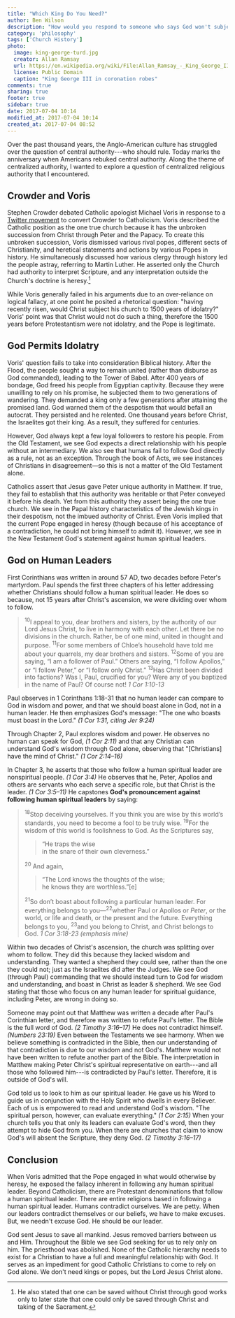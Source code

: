 ```yaml
---
title: "Which King Do You Need?"
author: Ben Wilson
description: "How would you respond to someone who says God won't subject his people to idolatry and darkness?"
category: 'philosophy'
tags: ['Church History']
photo:
  image: king-george-turd.jpg
  creator: Allan Ramsay
  url: https://en.wikipedia.org/wiki/File:Allan_Ramsay_-_King_George_III_in_coronation_robes_-_Google_Art_Project.jpg
  license: Public Domain
  caption: "King George III in coronation robes"
comments: true
sharing: true
footer: true
sidebar: true
date: 2017-07-04 10:14
modified_at: 2017-07-04 10:14
created_at: 2017-07-04 08:52
---
```


Over the past thousand years, the Anglo-American culture has struggled over the question of central authority---who should rule. Today marks the anniversary when Americans rebuked central authority. Along the theme of centralized authority, I wanted to explore a question of centralized religious authority that I encountered.

<!-- more -->

## Crowder and Voris

Stephen Crowder debated Catholic apologist Michael Voris in response to a [Twitter movement](https://twitter.com/search?q=%23convertcrowder) to convert Crowder to Catholicism. Voris described the Catholic position as the one true church because it has the unbroken succession from Christ through Peter and the Papacy. To create this unbroken succession, Voris dismissed various rival popes, different sects of Christianity, and heretical statements and actions by various Popes in history. He simultaneously discussed how various clergy through history led the people astray, referring to Martin Luther. He asserted only the Church had authority to interpret Scripture, and any interpretation outside the Church's doctrine is heresy.[^contradiction]

While Voris generally failed in his arguments due to an over-reliance on logical fallacy, at one point he posited a rhetorical question: "having recently risen, would Christ subject his church to 1500 years of idolatry?" Voris' point was that Christ would not do such a thing, therefore the 1500 years before Protestantism were not idolatry, and the Pope is legitimate.

## God Permits Idolatry

Voris' question fails to take into consideration Biblical history. After the Flood, the people sought a way to remain united (rather than disburse as God commanded), leading to the Tower of Babel. After 400 years of bondage, God freed his people from Egyptian captivity. Because they were unwilling to rely on his promise, he subjected them to two generations of wandering. They demanded a king only a few generations after attaining the promised land. God warned them of the despotism that would befall an autocrat. They persisted and he relented. One thousand years before Christ, the Israelites got their king. As a result, they suffered for centuries.

However, God always kept a few loyal followers to restore his people. From the Old Testament, we see God expects a direct relationship with his people without an intermediary. We also see that humans fail to follow God directly as a rule, not as an exception. Through the book of Acts, we see instances of Christians in disagreement&mdash;so this is not a matter of the Old Testament alone.

Catholics assert that Jesus gave Peter unique authority in Matthew. If true, they fail to establish that this authority was heritable or that Peter conveyed it before his death. Yet from this authority they assert being the one true church. We see in the Papal history characteristics of the Jewish kings in their despotism, not the imbued authority of Christ. Even Voris implied that the current Pope engaged in heresy (though because of his acceptance of a contradiction, he could not bring himself to admit it). However, we see in the New Testament God's statement against human spiritual leaders.

## God on Human Leaders

First Corinthians was written in around 57 AD, two decades before Peter's martyrdom. Paul spends the first three chapters of his letter addressing whether Christians should follow a human spiritual leader. He does so because, not 15 years after Christ's ascension, we were dividing over whom to follow.

> <sup>10</sup>I appeal to you, dear brothers and sisters, by the authority of our Lord Jesus Christ, to live in harmony with each other. Let there be no divisions in the church. Rather, be of one mind, united in thought and purpose. <sup>11</sup>For some members of Chloe’s household have told me about your quarrels, my dear brothers and sisters. <sup>12</sup>Some of you are saying, “I am a follower of Paul.” Others are saying, “I follow Apollos,” or “I follow Peter,” or “I follow only Christ.” <sup>13</sup>Has Christ been divided into factions? Was I, Paul, crucified for you? Were any of you baptized in the name of Paul? Of course not!
> <cite>1 Cor 1:10-13</cite>

Paul observes in 1 Corinthans 1:18-31 that no human leader can compare to God in wisdom and power, and that we should boast alone in God, not in a human leader. He then emphasizes God's message: "The one who boasts must boast in the Lord."
<cite>(1 Cor 1:31, citing Jer 9:24)</cite>

Through Chapter 2, Paul explores wisdom and power. He observes no human can speak for God,
<cite data-toggle="tooltip" data-placement="top" title="...no one comprehends the thoughts of God except the Spirit of God.">(1 Cor 2:11)</cite>
and that any Christian can understand God's wisdom through God alone, observing that "[Christians] have the mind of Christ."
<cite>(1 Cor 2:14&ndash;16)</cite>

In Chapter 3, he asserts that those who follow a human spiritual leader are nonspiritual people.
<cite data-toggle="tooltip" data-placement="top" title="For whenever someone says, “I’m with Paul,” and another, “I’m with Apollos,” are you not unspiritual people?">(1 Cor 3:4)</cite>
He observes that he, Peter, Apollos and others are servants who each serve a specific role, but that Christ is the leader.
<cite data-toggle="tooltip" data-placement="top" title="[We] are servants through whom you believed, and each has the role the Lord has given...That foundation is Jesus Christ.">(1 Cor 3:5&ndash;11)</cite>
He capstones **God's pronouncement against following human spiritual leaders** by saying:

><sup>18</sup>Stop deceiving yourselves. If you think you are wise by this world’s standards, you need to become a fool to be truly wise. <sup>19</sup>For the wisdom of this world is foolishness to God. As the Scriptures say,
>
>> “He traps the wise<br>
>>    in the snare of their own cleverness.”
>
> <sup>20</sup> And again,
>
>> “The Lord knows the thoughts of the wise;<br>
>>    he knows they are worthless.”[e]
>
><sup>21</sup>So don’t boast about following a particular human leader. For everything belongs to you&mdash;<sup>22</sup>whether Paul or Apollos or _Peter_, or the world, or life and death, or the present and the future. Everything belongs to you, <sup>23</sup>and you belong to Christ, and Christ belongs to God.
> <cite>1 Cor 3:18-23 (emphasis mine)</cite>

Within two decades of Christ's ascension, the church was splitting over whom to follow. They did this because they lacked wisdom and understanding. They wanted a shepherd they could see, rather than the one they could not; just as the Israelites did after the Judges. We see God (through Paul) commanding that we should instead turn to God for wisdom and understanding, and boast in Christ as leader & shepherd. We see God stating that those who focus on any human leader for spiritual guidance, including Peter, are wrong in doing so.

Someone may point out that Matthew was written a decade after Paul's Corinthian letter, and therefore was written to refute Paul's letter. The Bible is the full word of God.
<cite data-toggle="tooltip" data-placement="top" title="All Scripture is breathed out by God and profitable for teaching, for reproof, for correction, and for training in righteousness, that the man of God may be complete, equipped for every good work.">(2 Timothy 3:16&ndash;17)</cite>
He does not contradict himself.
<cite data-toggle='tooltip' data-placement='top' title="God is not a man who lies, or a son of man who changes His mind. Does He speak and not act, or promise and not fulfill?">(Numbers 23:19)</cite>
Even between the Testaments we see harmony. When we believe something is contradicted in the Bible, then our understanding of that contradiction is due to our wisdom and not God's. Matthew would not have been written to refute another part of the Bible. The interpretation in Matthew making Peter Christ's spiritual representative on earth---and all those who followed him---is contradicted by Paul's letter. Therefore, it is outside of God's will.

God told us to look to him as our spiritual leader. He gave us his Word to guide us in conjunction with the Holy Spirit who dwells in every Believer. Each of us is empowered to read and understand God's wisdom. "The spiritual person, however, can evaluate everything."
<cite data-toggle="tooltip" data-placement="top" title="The spiritual person judges all things, but is himself to be judged by no one.">(1 Cor 2:15)</cite>
When your church tells you that only its leaders can evaluate God's word, then they attempt to hide God from you.
When there are churches that claim to know God's will absent the Scripture, they deny God.
<cite data-toggle="tooltip" data-placement="top" title="All Scripture is breathed out by God and profitable for teaching, for reproof, for correction, and for training in righteousness, that the man of God may be complete, equipped for every good work.">(2 Timothy 3:16&ndash;17)</cite>

## Conclusion

When Voris admitted that the Pope engaged in what would otherwise by heresy, he exposed the fallacy inherent in following any human spiritual leader. Beyond Catholicism, there are Protestant denominations that follow a human spiritual leader. There are entire religions based in following a human spiritual leader. Humans contradict ourselves. We are petty. When our leaders contradict themselves or our beliefs, we have to make excuses. But, we needn't excuse God. He should be our leader.

God sent Jesus to save all mankind. Jesus removed barriers between us and Him. Throughout the Bible we see God seeking for us to rely only on him. The priesthood was abolished. None of the Catholic hierarchy needs to exist for a Christian to have a full and meaningful relationship with God. It serves as an impediment for good Catholic Christians to come to rely on God alone. We don't need kings or popes, but the Lord Jesus Christ alone.

[^CRTV]: Louder With Crowder, [#191 CATHOLICISM vs. PROTESTANTISM! (Michael Voris Uncut)](http://merovx.io/2sC2taY), accessed 4 July 2017
[^contradiction]: He also stated that one can be saved without Christ through good works only to later state that one could only be saved through Christ and taking of the Sacrament.

<script type="text/javascript">
  $(function () {
    $('[data-toggle="tooltip"]').tooltip()
  })
</script>
